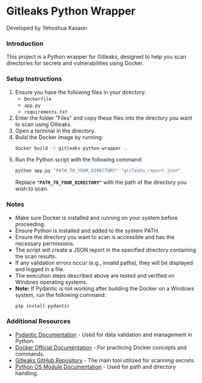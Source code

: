 # Gitleaks Python Wrapper

Developed by Yehoshua Kasaon

### Introduction

This project is a Python wrapper for Gitleaks, designed to help you scan directories for secrets and vulnerabilities using Docker.

### Setup Instructions

1. Ensure you have the following files in your directory:
   - `Dockerfile`
   - `app.py`
   - `requirements.txt`
2. Enter the folder "Files" and copy these files into the directory you want to scan using Gitleaks.
3. Open a terminal in the directory.
4. Build the Docker image by running:
   ```bash
   docker build -t gitleaks-python-wrapper .
   ```
5. Run the Python script with the following command:
   ```bash
   python app.py "PATH_TO_YOUR_DIRECTORY" "gitleaks_report.json"
   ```
   Replace **`"PATH_TO_YOUR_DIRECTORY"`** with the path of the directory you wish to scan.

### Notes

- Make sure Docker is installed and running on your system before proceeding.
- Ensure Python is installed and added to the system PATH.
- Ensure the directory you want to scan is accessible and has the necessary permissions.
- The script will create a JSON report in the specified directory containing the scan results.
- If any validation errors occur (e.g., invalid paths), they will be displayed and logged in a file.
- The execution steps described above are tested and verified on Windows operating systems.
- **Note:** If Pydantic is not working after building the Docker on a Windows system, run the following command:
   ```bash
   pip install pydantic
   ```

### Additional Resources

- [Pydantic Documentation](https://pydantic-docs.helpmanual.io/) - Used for data validation and management in Python.
- [Docker Official Documentation](https://docs.docker.com/get-started/) - For practicing Docker concepts and commands.
- [Gitleaks GitHub Repository](https://github.com/zricethezav/gitleaks) - The main tool utilized for scanning secrets.
- [Python OS Module Documentation](https://docs.python.org/3/library/os.html) - Used for path and directory handling.
